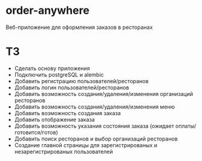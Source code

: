 # order-anywhere
Веб-приложение для оформления заказов в ресторанах

# ТЗ
* Сделать основу приложения
* Подключить postgreSQL и alembic
* Добавить регистрацию пользователей/ресторанов
* Добавить логин пользователей/ресторанов
* Добавить возможность создания/удаления/изменения организаций ресторанов
* Добавить возможность создания/удаления/изменения меню
* Добавить возможность создания заказа
* Добавить отображение заказа
* Добавить возможность указания состояния заказа (ожидает оплаты/готовится/готов)
* Добавить поиск ресторанов и выбор организаций ресторанов
* Создание главной страницы для зарегистрированых и незарегистрированых пользователей
